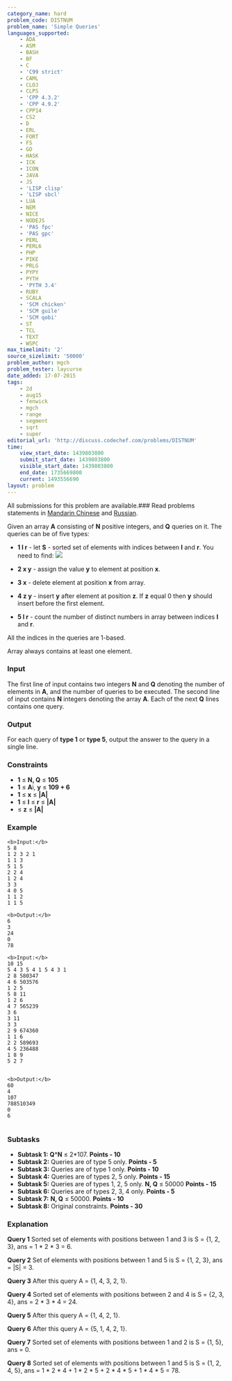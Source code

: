 ```yaml
---
category_name: hard
problem_code: DISTNUM
problem_name: 'Simple Queries'
languages_supported:
    - ADA
    - ASM
    - BASH
    - BF
    - C
    - 'C99 strict'
    - CAML
    - CLOJ
    - CLPS
    - 'CPP 4.3.2'
    - 'CPP 4.9.2'
    - CPP14
    - CS2
    - D
    - ERL
    - FORT
    - FS
    - GO
    - HASK
    - ICK
    - ICON
    - JAVA
    - JS
    - 'LISP clisp'
    - 'LISP sbcl'
    - LUA
    - NEM
    - NICE
    - NODEJS
    - 'PAS fpc'
    - 'PAS gpc'
    - PERL
    - PERL6
    - PHP
    - PIKE
    - PRLG
    - PYPY
    - PYTH
    - 'PYTH 3.4'
    - RUBY
    - SCALA
    - 'SCM chicken'
    - 'SCM guile'
    - 'SCM qobi'
    - ST
    - TCL
    - TEXT
    - WSPC
max_timelimit: '2'
source_sizelimit: '50000'
problem_author: mgch
problem_tester: laycurse
date_added: 17-07-2015
tags:
    - 2d
    - aug15
    - fenwick
    - mgch
    - range
    - segment
    - sqrt
    - super
editorial_url: 'http://discuss.codechef.com/problems/DISTNUM'
time:
    view_start_date: 1439803800
    submit_start_date: 1439803800
    visible_start_date: 1439803800
    end_date: 1735669800
    current: 1493556690
layout: problem
---
```

All submissions for this problem are available.###  Read problems statements in [Mandarin Chinese](http://www.codechef.com/download/translated/AUG15/mandarin/DISTNUM.pdf) and [Russian](http://www.codechef.com/download/translated/AUG15/russian/DISTNUM.pdf).

Given an array **A** consisting of **N** positive integers, and **Q** queries on it. The queries can be of five types:

- **1 l r** - let **S** - sorted set of elements with indices between **l** and **r**. You need to find:
![](http://www.codechef.com/download/AUG15/DISTNUM.png)

- **2 x y** - assign the value **y** to element at position **x**.
- **3 x** - delete element at position **x** from array.
- **4 z y** - insert **y** after element at position **z**. If **z** equal 0 then **y** should insert before the first element.
- **5 l r** - count the number of distinct numbers in array between indices **l** and **r**.

All the indices in the queries are 1-based.

Array always contains at least one element.

### Input

The first line of input contains two integers **N** and **Q** denoting the number of elements in **A**, and the number of queries to be executed. The second line of input contains **N** integers denoting the array **A**. Each of the next **Q** lines contains one query.

### Output

For each query of **type 1** or **type 5**, output the answer to the query in a single line.

### Constraints

- **1** ≤ **N, Q** ≤ **105**
- **1** ≤ **A**i, **y** ≤ **109 + 6**
- **1** ≤ **x**  ≤ **|A|**
- **1** ≤ **l**  ≤  **r**  ≤ **|A|**
- ≤ **z**  ≤ **|A|**

### Example

```
<b>Input:</b>
5 8
1 2 3 2 1
1 1 3
5 1 5
2 2 4
1 2 4
3 3
4 0 5
1 1 2
1 1 5

<b>Output:</b>
6
3
24
0
78

<b>Input:</b>
10 15
5 4 3 5 4 1 5 4 3 1
2 8 580347
4 6 503576
1 2 5
5 8 11
1 2 6
4 7 565239
3 6
3 11
3 3
2 9 674360
1 1 6
2 2 589693
4 5 236488
1 8 9
5 2 7


<b>Output:</b>
60
4
107
788510349
0
6


```
### Subtasks

- **Subtask 1:** **Q**\***N** ≤ 2\*107. **Points - 10**
- **Subtask 2:** Queries are of type 5 only. **Points - 5**
- **Subtask 3:** Queries are of type 1 only. **Points - 10**
- **Subtask 4:** Queries are of types 2, 5 only. **Points - 15**
- **Subtask 5:** Queries are of types 1, 2, 5 only. **N, Q** ≤ 50000 **Points - 15**
- **Subtask 6:** Queries are of types 2, 3, 4 only. **Points - 5**
- **Subtask 7:** **N, Q** ≤ 50000. **Points - 10**
- **Subtask 8:** Original constraints. **Points - 30**

### Explanation

**Query 1** Sorted set of elements with positions between 1 and 3 is S = {1, 2, 3}, ans = 1 \* 2 \* 3 = 6.

**Query 2** Set of elements with positions between 1 and 5 is S = {1, 2, 3}, ans = |S| = 3.

**Query 3** After this query A = {1, 4, 3, 2, 1}.

**Query 4** Sorted set of elements with positions between 2 and 4 is S = {2, 3, 4}, ans = 2 \* 3 \* 4 = 24.

**Query 5** After this query A = {1, 4, 2, 1}.

**Query 6** After this query A = {5, 1, 4, 2, 1}.

**Query 7** Sorted set of elements with positions between 1 and 2 is S = {1, 5}, ans = 0.

**Query 8** Sorted set of elements with positions between 1 and 5 is S = {1, 2, 4, 5}, ans = 1 \* 2 \* 4 + 1 \* 2 \* 5 + 2 \* 4 \* 5 + 1 \* 4 \* 5 = 78.